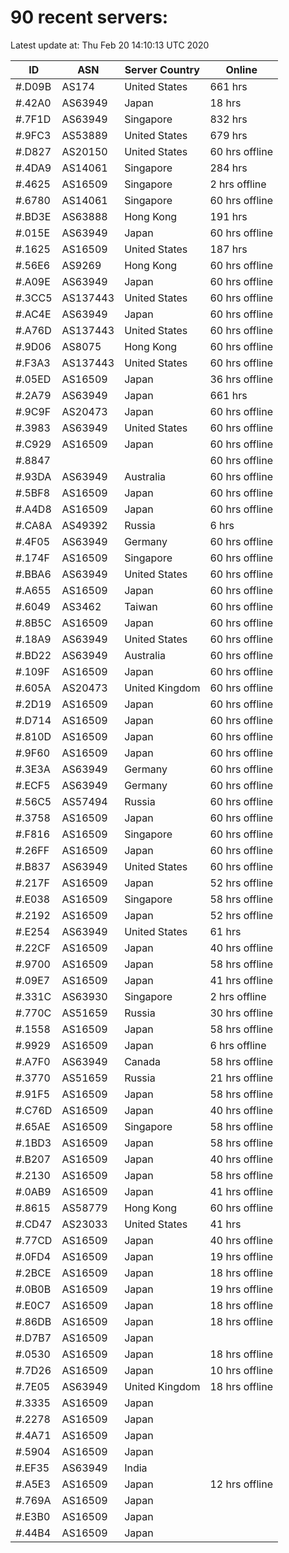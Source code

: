 # 90 recent servers:

Latest update at: Thu Feb 20 14:10:13 UTC 2020

| ID | ASN | Server Country | Online |
| -- | --- | -------------- | ------ |
| #.D09B | AS174 | United States | 661 hrs |
| #.42A0 | AS63949 | Japan | 18 hrs |
| #.7F1D | AS63949 | Singapore | 832 hrs |
| #.9FC3 | AS53889 | United States | 679 hrs |
| #.D827 | AS20150 | United States | 60 hrs offline |
| #.4DA9 | AS14061 | Singapore | 284 hrs |
| #.4625 | AS16509 | Singapore | 2 hrs offline |
| #.6780 | AS14061 | Singapore | 60 hrs offline |
| #.BD3E | AS63888 | Hong Kong | 191 hrs |
| #.015E | AS63949 | Japan | 60 hrs offline |
| #.1625 | AS16509 | United States | 187 hrs |
| #.56E6 | AS9269 | Hong Kong | 60 hrs offline |
| #.A09E | AS63949 | Japan | 60 hrs offline |
| #.3CC5 | AS137443 | United States | 60 hrs offline |
| #.AC4E | AS63949 | Japan | 60 hrs offline |
| #.A76D | AS137443 | United States | 60 hrs offline |
| #.9D06 | AS8075 | Hong Kong | 60 hrs offline |
| #.F3A3 | AS137443 | United States | 60 hrs offline |
| #.05ED | AS16509 | Japan | 36 hrs offline |
| #.2A79 | AS63949 | Japan | 661 hrs |
| #.9C9F | AS20473 | Japan | 60 hrs offline |
| #.3983 | AS63949 | United States | 60 hrs offline |
| #.C929 | AS16509 | Japan | 60 hrs offline |
| #.8847 |  |  | 60 hrs offline |
| #.93DA | AS63949 | Australia | 60 hrs offline |
| #.5BF8 | AS16509 | Japan | 60 hrs offline |
| #.A4D8 | AS16509 | Japan | 60 hrs offline |
| #.CA8A | AS49392 | Russia | 6 hrs |
| #.4F05 | AS63949 | Germany | 60 hrs offline |
| #.174F | AS16509 | Singapore | 60 hrs offline |
| #.BBA6 | AS63949 | United States | 60 hrs offline |
| #.A655 | AS16509 | Japan | 60 hrs offline |
| #.6049 | AS3462 | Taiwan | 60 hrs offline |
| #.8B5C | AS16509 | Japan | 60 hrs offline |
| #.18A9 | AS63949 | United States | 60 hrs offline |
| #.BD22 | AS63949 | Australia | 60 hrs offline |
| #.109F | AS16509 | Japan | 60 hrs offline |
| #.605A | AS20473 | United Kingdom | 60 hrs offline |
| #.2D19 | AS16509 | Japan | 60 hrs offline |
| #.D714 | AS16509 | Japan | 60 hrs offline |
| #.810D | AS16509 | Japan | 60 hrs offline |
| #.9F60 | AS16509 | Japan | 60 hrs offline |
| #.3E3A | AS63949 | Germany | 60 hrs offline |
| #.ECF5 | AS63949 | Germany | 60 hrs offline |
| #.56C5 | AS57494 | Russia | 60 hrs offline |
| #.3758 | AS16509 | Japan | 60 hrs offline |
| #.F816 | AS16509 | Singapore | 60 hrs offline |
| #.26FF | AS16509 | Japan | 60 hrs offline |
| #.B837 | AS63949 | United States | 60 hrs offline |
| #.217F | AS16509 | Japan | 52 hrs offline |
| #.E038 | AS16509 | Singapore | 58 hrs offline |
| #.2192 | AS16509 | Japan | 52 hrs offline |
| #.E254 | AS63949 | United States | 61 hrs |
| #.22CF | AS16509 | Japan | 40 hrs offline |
| #.9700 | AS16509 | Japan | 58 hrs offline |
| #.09E7 | AS16509 | Japan | 41 hrs offline |
| #.331C | AS63930 | Singapore | 2 hrs offline |
| #.770C | AS51659 | Russia | 30 hrs offline |
| #.1558 | AS16509 | Japan | 58 hrs offline |
| #.9929 | AS16509 | Japan | 6 hrs offline |
| #.A7F0 | AS63949 | Canada | 58 hrs offline |
| #.3770 | AS51659 | Russia | 21 hrs offline |
| #.91F5 | AS16509 | Japan | 58 hrs offline |
| #.C76D | AS16509 | Japan | 40 hrs offline |
| #.65AE | AS16509 | Singapore | 58 hrs offline |
| #.1BD3 | AS16509 | Japan | 58 hrs offline |
| #.B207 | AS16509 | Japan | 40 hrs offline |
| #.2130 | AS16509 | Japan | 58 hrs offline |
| #.0AB9 | AS16509 | Japan | 41 hrs offline |
| #.8615 | AS58779 | Hong Kong | 60 hrs offline |
| #.CD47 | AS23033 | United States | 41 hrs |
| #.77CD | AS16509 | Japan | 40 hrs offline |
| #.0FD4 | AS16509 | Japan | 19 hrs offline |
| #.2BCE | AS16509 | Japan | 18 hrs offline |
| #.0B0B | AS16509 | Japan | 19 hrs offline |
| #.E0C7 | AS16509 | Japan | 18 hrs offline |
| #.86DB | AS16509 | Japan | 18 hrs offline |
| #.D7B7 | AS16509 | Japan | |
| #.0530 | AS16509 | Japan | 18 hrs offline |
| #.7D26 | AS16509 | Japan | 10 hrs offline |
| #.7E05 | AS63949 | United Kingdom | 18 hrs offline |
| #.3335 | AS16509 | Japan | |
| #.2278 | AS16509 | Japan | |
| #.4A71 | AS16509 | Japan | |
| #.5904 | AS16509 | Japan | |
| #.EF35 | AS63949 | India | |
| #.A5E3 | AS16509 | Japan | 12 hrs offline |
| #.769A | AS16509 | Japan | |
| #.E3B0 | AS16509 | Japan | |
| #.44B4 | AS16509 | Japan | |

